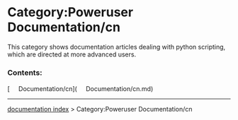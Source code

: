 # Category:Poweruser Documentation/cn
This category shows documentation articles dealing with python scripting, which are directed at more advanced users.

### Contents:

[<img src="images/Property.png" style="width:16px"> Documentation/cn](<img src="images/Property.png" style="width:16px"> Documentation/cn.md)

---
[documentation index](../README.md) > Category:Poweruser Documentation/cn
